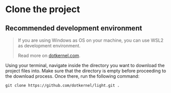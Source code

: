 # Clone the project

## Recommended development environment

> If you are using Windows as OS on your machine, you can use WSL2 as development environment.
>
> Read more on [dotkernel.com](https://www.dotkernel.com/php-development/almalinux-9-in-wsl2-install-php-apache-mariadb-composer-phpmyadmin/).

Using your terminal, navigate inside the directory you want to download the project files into.
Make sure that the directory is empty before proceeding to the download process.
Once there, run the following command:

```shell
git clone https://github.com/dotkernel/light.git .
```
